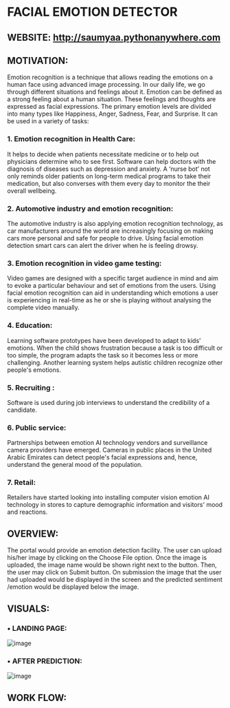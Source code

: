 # FACIAL EMOTION DETECTOR

## WEBSITE: http://saumyaa.pythonanywhere.com

## MOTIVATION:

Emotion recognition is a technique that allows reading the emotions on a human face using advanced image processing. In our daily life, we go through different situations and feelings about it. Emotion can be defined as a strong feeling about a human situation. These feelings and thoughts are expressed as facial expressions. The primary emotion levels are divided into many types like Happiness, Anger, Sadness, Fear, and Surprise.
It can be used in a variety of tasks:
### 1.	Emotion recognition in Health Care:

It helps to decide when patients necessitate medicine or to help out physicians determine who to see first. Software can help doctors with the diagnosis of diseases such as depression and anxiety. A ‘nurse bot’ not only reminds older patients on long-term medical programs to take their medication, but also converses with them every day to monitor the their overall wellbeing.


### 2.	Automotive industry and emotion recognition:

The automotive industry is also applying emotion recognition technology, as car manufacturers around the world are increasingly focusing on making cars more personal and safe for people to drive. Using facial emotion detection smart cars can alert the driver when he is feeling drowsy.


### 3.	Emotion recognition in video game testing:

Video games are designed with a specific target audience in mind and aim to evoke a particular behaviour and set of emotions from the users. Using facial emotion recognition can aid in understanding which emotions a user is experiencing in real-time as he or she is playing without analysing the complete video manually.


### 4.	Education:

Learning software prototypes have been developed to adapt to kids’ emotions. When the child shows frustration because a task is too difficult or too simple, the program adapts the task so it becomes less or more challenging. Another learning system helps autistic children recognize other people's emotions.


### 5.	Recruiting : 

Software is used during job interviews to understand the credibility of a candidate.


### 6.	Public service:

Partnerships between emotion AI technology vendors and surveillance camera providers have emerged. Cameras in public places in the United Arabic Emirates can detect people's facial expressions and, hence, understand the general mood of the population. 


### 7.	Retail:

Retailers have started looking into installing computer vision emotion AI technology in stores to capture demographic information and visitors' mood and reactions.


## OVERVIEW:

The portal would provide an emotion detection facility. The user can upload his/her image by clicking on the Choose File option. Once the image is uploaded, the image name would be shown right next to the button. Then, the user may click on Submit button.
On submission the image that the user had uploaded would be displayed in the screen and the predicted sentiment /emotion would be displayed below the image.


## VISUALS:
### •	LANDING PAGE:

 ![image](https://user-images.githubusercontent.com/43125368/135261522-31f227f0-ad37-47c2-8be1-466c56b51f66.png)


### •	AFTER PREDICTION:

![image](https://user-images.githubusercontent.com/43125368/135261562-8ba60589-0d33-460d-837b-f8fcdfb673fe.png)


## WORK FLOW:


 
